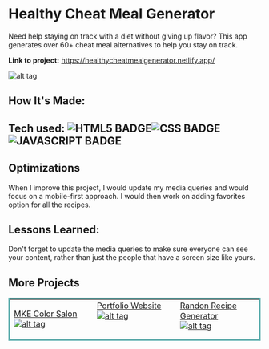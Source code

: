 # Healthy Cheat Meal Generator
Need help staying on track with a diet without giving up flavor? This app generates over 60+ cheat meal alternatives to help you stay on track.

**Link to project:** https://healthycheatmealgenerator.netlify.app/


![alt tag](https://user-images.githubusercontent.com/87396968/178868372-62de30e0-d506-4dc3-a6e3-1b9738f8e8cd.png)


## How It's Made:

## Tech used: ![HTML5 BADGE](https://img.shields.io/static/v1?label=|&message=HTML5&color=23555f&style=plastic&logo=html5)![CSS BADGE](https://img.shields.io/static/v1?label=|&message=CSS3&color=285f65&style=plastic&logo=css3)![JAVASCRIPT BADGE](https://img.shields.io/static/v1?label=|&message=JAVASCRIPT&color=3c7f5d&style=plastic&logo=javascript)

## Optimizations
When I improve this project, I would update my media queries and would focus on a mobile-first approach. I would then work on adding favorites option for all the recipes.

## Lessons Learned:

Don't forget to update the media queries to make sure everyone can see your content, rather than just the people that have a screen size like yours.

## More Projects




<table bordercolor="#66b2b2">
  <tr>
    <td width="33.3%" valign="top">
    
<a target="_blank" href="https://github.com/JustyMoy/portfolioSalon"> MKE Color Salon</a>
        <br />
      <a target="_blank" href="https://github.com/JustyMoy/portfolioSalon">
![alt tag](https://user-images.githubusercontent.com/87396968/179092262-1806e6a0-2595-4ed9-88d2-5d8ca214f255.png)
        </a>
    </td>
    <td width="33.3%" valign="top">
<a target="_blank" href="https://github.com/JustyMoy/portfolioSalon"> Portfolio Website</a>
        <br />
      <a target="_blank" href="https://github.com/JustyMoy/PortfolioWebsite">
![alt tag](https://user-images.githubusercontent.com/87396968/179094479-a3d272dc-7645-439c-aaab-b28f61a30670.png)
        </a>
    </td>
    <td width="33.3%" valign="top">
<a target="_blank" href="https://github.com/JustyMoy/randomRecipeGenerator"> Randon Recipe Generator</a>
        <br />
      <a target="_blank" href="https://github.com/JustyMoy/randomRecipeGenerator">
![alt tag](https://user-images.githubusercontent.com/87396968/179095031-c2fe9829-1748-44c0-baa7-bcf55c3bd171.png)
        </a>
    </td>
  </tr>
</table>








